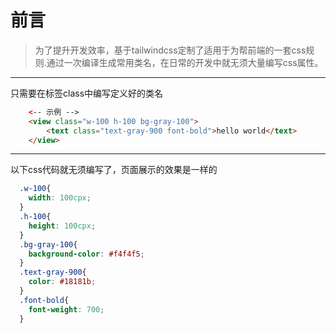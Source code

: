 # 前言

> 为了提升开发效率，基于tailwindcss定制了适用于为帮前端的一套css规则.通过一次编译生成常用类名，在日常的开发中就无须大量编写css属性。

* * *
只需要在标签class中编写定义好的类名
``` html
    <-- 示例 -->
    <view class="w-100 h-100 bg-gray-100">
        <text class="text-gray-900 font-bold">hello world</text>
    </view>
```
* * *
以下css代码就无须编写了，页面展示的效果是一样的

``` css
  .w-100{
    width: 100cpx;
  }
  .h-100{
    height: 100cpx;
  }
  .bg-gray-100{
    background-color: #f4f4f5;
  }
  .text-gray-900{
    color: #18181b;
  }
  .font-bold{
    font-weight: 700;
  }
```

